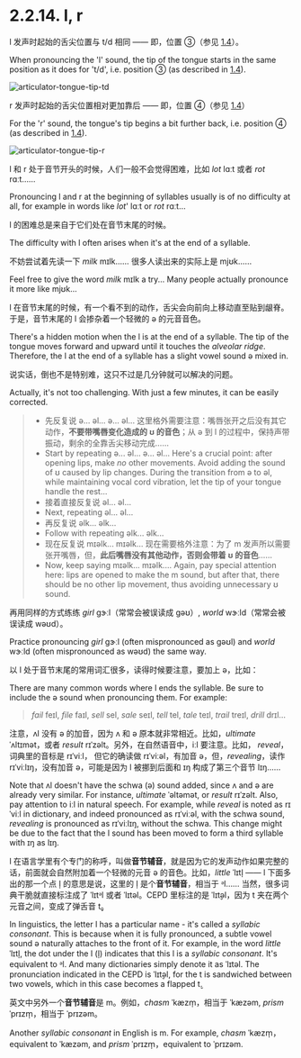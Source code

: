 # 2.2.14. <span class="pho">l</span>, <span class="pho">r</span>

<span class="pho">l</span> 发声时起始的舌尖位置与 <span class="pho">t/d</span> 相同 —— 即，位置 ③（参见 [1.4](1.4-articulators)）。

When pronouncing the 'l' sound, the tip of the tongue starts in the same position as it does for 't/d', i.e. position ③ (as described in [1.4](1.4-articulators)).

![articulator-tongue-tip-td](/images/articulator-tongue-tip-td.svg)

<span class="pho">r</span> 发声时起始的舌尖位置相对更加靠后 —— 即，位置 ④（参见 [1.4](1.4-articulators)）

For the 'r' sound, the tongue's tip begins a bit further back, i.e. position ④ (as described in [1.4](1.4-articulators)).

![articulator-tongue-tip-r](/images/articulator-tongue-tip-r.svg)

<span class="pho">l</span> 和 <span class="pho">r</span> 处于音节开头的时候，人们一般不会觉得困难，比如 *lot* <span class="pho alt">lɑːt</span><span class="speak-word-inline" data-audio-us-male="/audios/us/lot-us-male.mp3" data-audio-us-female="/audios/us/lot-us-female.mp3"></span> 或者 *rot* <span class="pho alt">rɑːt</span><span class="speak-word-inline" data-audio-us-male="/audios/us/rot-us-male.mp3" data-audio-us-female="/audios/us/rot-us-female.mp3"></span>……

Pronouncing <span class="pho">l</span> and <span class="pho">r</span> at the beginning of syllables usually is of no difficulty at all, for example in words like *lot*' <span class="pho alt">lɑːt</span><span class="speak-word-inline" data-audio-us-male="/audios/us/lot-us-male.mp3" data-audio-us-female="/audios/us/lot-us-female.mp3"></span> or *rot* <span class="pho alt">rɑːt</span><span class="speak-word-inline" data-audio-us-male="/audios/us/rot-us-male.mp3" data-audio-us-female="/audios/us/rot-us-female.mp3"></span>…

<span class="pho">l</span> 的困难总是来自于它们处在音节末尾的时候。

The difficulty with <span class="pho">l</span> often arises when it's at the end of a syllable.

不妨尝试着先读一下 *milk* <span class="pho alt">mɪlk</span><span class="speak-word-inline" data-audio-us-male="/audios/us/milk-us-male.mp3" data-audio-us-female="/audios/us/milk-us-female.mp3"></span>…… 很多人读出来的实际上是 <span class="pho alt">mjʊk</span>……

Feel free to give the word *milk* <span class="pho alt">mɪlk</span><span class="speak-word-inline" data-audio-us-male="/audios/us/milk-us-male.mp3" data-audio-us-female="/audios/us/milk-us-female.mp3"></span> a try... Many people actually pronounce it more like <span class="pho alt">mjʊk</span>...

<span class="pho">l</span> 在音节末尾的时候，有一个看不到的动作，舌尖会向前向上移动直至贴到龈脊。于是，音节末尾的 <span class="pho">l</span> 会掺杂着一个轻微的 <span class="pho">ə</span> 的元音音色。

There's a hidden motion when the <span class="pho">l</span> is at the end of a syllable. The tip of the tongue moves forward and upward until it touches the *alveolar ridge*. Therefore, the <span class="pho">l</span> at the end of a syllable has a slight vowel sound <span class="pho">ə</span>  mixed in.

说实话，倒也不是特别难，这只不过是几分钟就可以解决的问题。

Actually, it's not too challenging. With just a few minutes, it can be easily corrected.

> * 先反复说 <span class="pho">ə... əl... ə... əl...</span> 这里格外需要注意：嘴唇张开之后没有其它动作，**不要带嘴唇变化造成的 <span class="pho">ʊ</span> 的音色**；从 <span class="pho">ə</span> 到 <span class="pho">l</span> 的过程中，保持声带振动，剩余的全靠舌尖移动完成……
> * Start by repeating <span class="pho">ə... əl... ə... əl...</span> Here's a crucial point: after opening lips, make *no* other movements. Avoid adding the sound of <span class="pho">ʊ</span> caused by lip changes. During the transition from <span class="pho">ə</span> to <span class="pho">əl</span>, while maintaining vocal cord vibration, let the tip of your tongue handle the rest...
> * 接着直接反复说 <span class="pho">əl... əl...</span>
> * Next, repeating <span class="pho">əl... əl...</span>
> * 再反复说 <span class="pho">əlk... əlk...</span>
> * Follow with repeating <span class="pho">əlk... əlk...</span>
> * 现在反复说 <span class="pho">mɪəlk... mɪəlk...</span> 现在需要格外注意：为了 <span class="pho">m</span> 发声所以需要张开嘴唇，但，**此后嘴唇没有其他动作，否则会带着 <span class="pho">ʊ</span> 的音色**……
> * Now, keep saying <span class="pho">mɪəlk... mɪəlk...</span>. Again, pay special attention here: lips are opened to make the <span class="pho">m</span> sound, but after that, there should be no other lip movement, thus avoiding unnecessary <span class="pho">ʊ</span> sound.

再用同样的方式练练 *girl* <span class="pho alt">ɡɝːl</span><span class="speak-word-inline" data-audio-us-male="/audios/us/girl-us-male.mp3" data-audio-us-female="/audios/us/girl-us-female.mp3"></span>（常常会被误读成 <span class="pho alt">gəʊ</span>）, *world* <span class="pho alt">wɝːld</span><span class="speak-word-inline" data-audio-us-male="/audios/us/world-us-male.mp3" data-audio-us-female="/audios/us/world-us-female.mp3"></span>（常常会被误读成 <span class="pho alt">wəʊd</span>）。

Practice pronouncing *girl* <span class="pho alt">ɡɝːl</span><span class="speak-word-inline" data-audio-us-male="/audios/us/girl-us-male.mp3" data-audio-us-female="/audios/us/girl-us-female.mp3"></span> (often mispronounced as <span class="pho alt">gəʊl</span>) and *world* <span class="pho alt">wɝːld</span><span class="speak-word-inline" data-audio-us-male="/audios/us/world-us-male.mp3" data-audio-us-female="/audios/us/world-us-female.mp3"></span> (often mispronounced as <span class="pho alt">wəʊd</span>) the same way.

以 <span class="pho">l</span> 处于音节末尾的常用词汇很多，读得时候要注意，要加上 <span class="pho">ə</span>，比如：

There are many common words where <span class="pho">l</span> ends the syllable. Be sure to include the <span class="pho">ə</span> sound when pronouncing them. For example:

> *fail* <span class="pho alt">feɪl</span><span class="speak-word-inline" data-audio-us-male="/audios/us/fail-us-male.mp3" data-audio-us-female="/audios/us/fail-us-female.mp3"></span>, *file* <span class="pho alt">faɪl</span><span class="speak-word-inline" data-audio-us-male="/audios/us/file-us-male.mp3" data-audio-us-female="/audios/us/file-us-female.mp3"></span>, *sell* <span class="pho alt">sel</span><span class="speak-word-inline" data-audio-us-male="/audios/us/sell-us-male.mp3" data-audio-us-female="/audios/us/sell-us-female.mp3"></span>, *sale* <span class="pho alt">seɪl</span><span class="speak-word-inline" data-audio-us-male="/audios/us/sale-us-male.mp3" data-audio-us-female="/audios/us/sale-us-female.mp3"></span>, *tell* <span class="pho alt">tel</span><span class="speak-word-inline" data-audio-us-male="/audios/us/tell-us-male.mp3" data-audio-us-female="/audios/us/tell-us-female.mp3"></span>, *tale* <span class="pho alt">teɪl</span><span class="speak-word-inline" data-audio-us-male="/audios/us/tale-us-male.mp3" data-audio-us-female="/audios/us/tale-us-female.mp3"></span>, *trail* <span class="pho alt">treɪl</span><span class="speak-word-inline" data-audio-us-male="/audios/us/trail-us-male.mp3" data-audio-us-female="/audios/us/trail-us-female.mp3"></span>, *drill* <span class="pho alt">drɪl</span><span class="speak-word-inline" data-audio-us-male="/audios/us/drill-us-male.mp3" data-audio-us-female="/audios/us/drill-us-female.mp3"></span>...

注意，<span class="pho alt">ʌl</span> 没有 <span class="pho">ə</span> 的加音，因为 <span class="pho">ʌ</span> 和 <span class="pho">ə</span> 原本就非常相近。比如，*ultimate* <span class="pho alt">ˈʌltɪmət</span><span class="speak-word-inline" data-audio-us-male="/audios/us/ultimate-us-male.mp3" data-audio-us-female="/audios/us/ultimate-us-female.mp3"></span>，或者 *result* <span class="pho alt">rɪˈzəlt</span><span class="speak-word-inline" data-audio-us-male="/audios/us/result-us-male.mp3" data-audio-us-female="/audios/us/result-us-female.mp3"></span>。另外，在自然语音中，<span class="pho alt">iːl</span> 要注意。比如， *reveal*，词典里的音标是 <span class="pho alt">rɪˈviːl</span>， 但它的确读做 <span class="pho alt">rɪˈviːəl</span><span class="speak-word-inline" data-audio-us-male="/audios/us/reveal-us-male.mp3" data-audio-us-female="/audios/us/reveal-us-female.mp3"></span>，有加音 <span class="pho">ə</span>，但，*revealing*，读作 <span class="pho alt">rɪˈviːlɪŋ</span><span class="speak-word-inline" data-audio-us-male="/audios/us/revealing-us-male.mp3" data-audio-us-female="/audios/us/revealing-us-female.mp3"></span>，没有加音 <span class="pho">ə</span>，可能是因为 <span class="pho">l</span> 被挪到后面和 <span class="pho">ɪŋ</span> 构成了第三个音节 <span class="pho alt">lɪŋ</span>……

Note that <span class="pho alt">ʌl</span> doesn't have the schwa (<span class="pho">ə</span>) sound added, since <span class="pho alt">ʌ</span> and <span class="pho">ə</span> are already very similar. For instance, *ultimate* <span class="pho alt">ˈəltəmət</span><span class="speak-word-inline" data-audio-us-male="/audios/us/ultimate-us-male.mp3" data-audio-us-female="/audios/us/ultimate-us-female.mp3"></span>, or *result* <span class="pho alt">rɪˈzəlt</span><span class="speak-word-inline" data-audio-us-male="/audios/us/result-us-male.mp3" data-audio-us-female="/audios/us/result-us-female.mp3"></span>. Also, pay attention to <span class="pho alt">iːl</span> in natural speech. For example, while *reveal* is noted as <span class="pho alt">rɪˈviːl</span> in dictionary, and indeed pronounced as <span class="pho alt">rɪˈviːəl</span><span class="speak-word-inline" data-audio-us-male="/audios/us/reveal-us-male.mp3" data-audio-us-female="/audios/us/reveal-us-female.mp3"></span>, with the schwa sound, *revealing* is pronounced as <span class="pho alt">rɪˈviːlɪŋ</span><span class="speak-word-inline" data-audio-us-male="/audios/us/revealing-us-male.mp3" data-audio-us-female="/audios/us/revealing-us-female.mp3"></span>, without the schwa. This change might be due to the fact that the <span class="pho">l</span> sound has been moved to form a third syllable with <span class="pho">ɪŋ</span> as <span class="pho alt">lɪŋ</span>.

<span class="pho">l</span> 在语言学里有个专门的称呼，叫做**音节辅音**，就是因为它的发声动作如果完整的话，前面就会自然附加着一个轻微的元音 <span class="pho">ə</span> 的音色。比如，*little* <span class="pho alt">ˈlɪtl̩</span><span class="speak-word-inline" data-audio-us-male="/audios/us/little-us-male.mp3" data-audio-us-female="/audios/us/little-us-female.mp3"></span> —— <span class="pho">l</span> 下面多出的那一个点 <span class="pho">l̩</span> 的意思是说，这里的 <span class="pho">l̩</span> 是个**音节辅音**，相当于 <span class="pho alt">ᵊl</span>…… 当然，很多词典干脆就直接标注成了 <span class="pho alt">ˈlɪtᵊl</span> 或者 <span class="pho alt">ˈlɪtəl</span>。CEPD 里标注的是 <span class="pho alt">ˈlɪt̬əl</span>，因为 <span class="pho">t</span> 夹在两个元音之间，变成了弹舌音 <span class="pho">t̬</span>。

In linguistics, the letter <span class="pho">l</span> has a particular name - it's called a *syllabic consonant*. This is because when it is fully pronounced, a subtle vowel sound <span class="pho">ə</span> naturally attaches to the front of it. For example, in the word *little* <span class="pho alt">ˈlɪtl̩</span><span class="speak-word-inline" data-audio-us-male="/audios/us/little-us-male.mp3" data-audio-us-female="/audios/us/little-us-female.mp3"></span>, the dot under the <span class="pho">l</span> (<span class="pho">l̩</span>) indicates that this <span class="pho">l</span> is a *syllabic consonant*. It's equivalent to <span class="pho alt">ᵊl</span>. And many dictionaries simply denote it as <span class="pho alt">ˈlɪtəl</span>. The pronunciation indicated in the CEPD is <span class="pho alt">ˈlɪt̬əl</span>, for the <span class="pho">t</span> is sandwiched between two vowels, which in this case becomes a flapped <span class="pho">t̬</span>.

英文中另外一个**音节辅音**是 <span class="pho">m</span>。例如，*chasm* <span class="pho alt">ˈkæzm̩</span><span class="speak-word-inline" data-audio-us-male="/audios/us/chasm-us-male.mp3" data-audio-us-female="/audios/us/chasm-us-female.mp3"></span>，相当于 <span class="pho alt">ˈkæzəm</span>, *prism* <span class="pho alt">ˈprɪzm̩</span><span class="speak-word-inline" data-audio-us-male="/audios/us/prism-us-male.mp3" data-audio-us-female="/audios/us/prism-us-female.mp3"></span>，相当于 <span class="pho alt">ˈprɪzəm</span>。

Another *syllabic consonant* in English is <span class="pho">m</span>. For example, *chasm* <span class="pho alt">ˈkæzm̩</span><span class="speak-word-inline" data-audio-us-male="/audios/us/chasm-us-male.mp3" data-audio-us-female="/audios/us/chasm-us-female.mp3"></span>，equivalent to <span class="pho alt">ˈkæzəm</span>, and *prism* <span class="pho alt">ˈprɪzm̩</span><span class="speak-word-inline" data-audio-us-male="/audios/us/prism-us-male.mp3" data-audio-us-female="/audios/us/prism-us-female.mp3"></span>，equivalent to <span class="pho alt">ˈprɪzəm</span>.